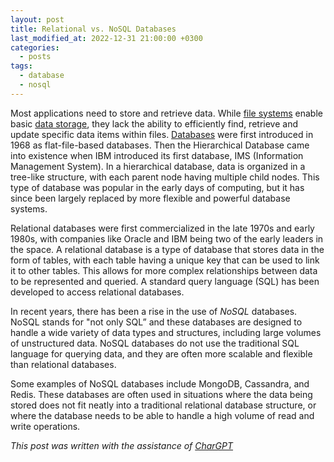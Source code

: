 ```yaml
---
layout: post
title: Relational vs. NoSQL Databases 
last_modified_at: 2022-12-31 21:00:00 +0300
categories: 
  - posts
tags:
  - database
  - nosql
---
```


Most applications need to store and retrieve data. While [file systems](/wiki/storage#file-system) enable basic [data storage](/wiki/storage), they lack the ability to efficiently find, retrieve and update specific data items within files. [Databases](/wiki/databases) were first introduced in 1968 as flat-file-based databases. Then the Hierarchical Database came into existence when IBM introduced its first database, IMS (Information Management System). In a hierarchical database, data is organized in a tree-like structure, with each parent node having multiple child nodes. This type of database was popular in the early days of computing, but it has since been largely replaced by more flexible and powerful database systems.

Relational databases were first commercialized in the late 1970s and early 1980s, with companies like Oracle and IBM being two of the early leaders in the space. A relational database is a type of database that stores data in the form of tables, with each table having a unique key that can be used to link it to other tables. This allows for more complex relationships between data to be represented and queried. A standard query language (SQL) has been developed to access relational databases. 

In recent years, there has been a rise in the use of *NoSQL* databases. NoSQL stands for "not only SQL” and these databases are designed to handle a wide variety of data types and structures, including large volumes of unstructured data. NoSQL databases do not use the traditional SQL language for querying data, and they are often more scalable and flexible than relational databases.

Some examples of NoSQL databases include MongoDB, Cassandra, and Redis. These databases are often used in situations where the data being stored does not fit neatly into a traditional relational database structure, or where the database needs to be able to handle a high volume of read and write operations.

*This post was written with the assistance of [CharGPT](https://chat.openai.com/)*